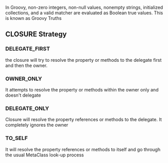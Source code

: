 In Groovy, non-zero integers,
non-null values, nonempty strings, initialized collections, and a valid matcher are
evaluated as Boolean true values. This is known as Groovy Truths

## CLOSURE Strategy
### DELEGATE_FIRST
the closure will try to resolve the property or methods to the delegate first and then the owner.
### OWNER_ONLY
It attempts to resolve the property or methods within the owner only and doesn't delegate
### DELEGATE_ONLY
Closure will resolve the property references or methods to the delegate. It completely ignores the owner
### TO_SELF
It will resolve the property references or methods to itself and go through the usual MetaClass look-up process
